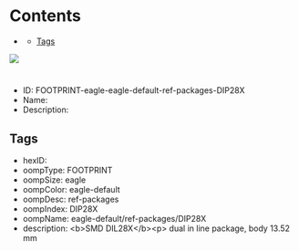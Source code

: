 



Contents
========

* [](#)
	* [Tags](#tags)
  
![][im]
# 

- ID: FOOTPRINT-eagle-eagle-default-ref-packages-DIP28X
- Name: 
- Description: 

## Tags

- hexID: 
- oompType: FOOTPRINT
- oompSize: eagle
- oompColor: eagle-default
- oompDesc: ref-packages
- oompIndex: DIP28X
- oompName: eagle-default/ref-packages/DIP28X
- description: &lt;b&gt;SMD DIL28X&lt;/b&gt;&lt;p&gt;&#xD;
dual in line package, body 13.52 mm



[im]: image.png
